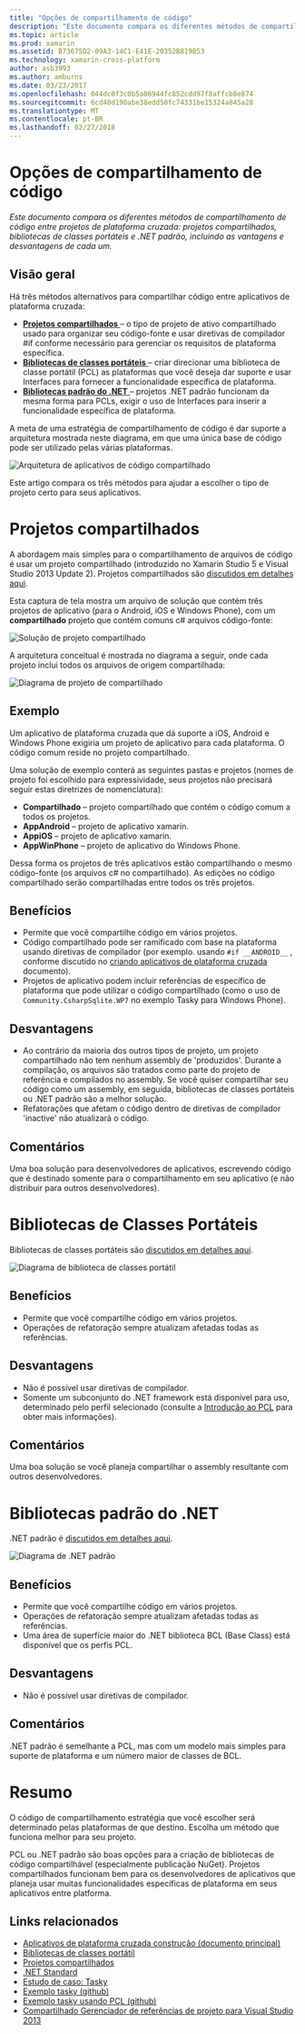 ```yaml
---
title: "Opções de compartilhamento de código"
description: "Este documento compara os diferentes métodos de compartilhamento de código entre projetos de plataforma cruzada: projetos compartilhados, bibliotecas de classes portáteis e .NET padrão, incluindo as vantagens e desvantagens de cada um."
ms.topic: article
ms.prod: xamarin
ms.assetid: B73675D2-09A3-14C1-E41E-20352B819B53
ms.technology: xamarin-cross-platform
author: asb3993
ms.author: amburns
ms.date: 03/23/2017
ms.openlocfilehash: 044dc0f3c0b5a86944fc852cdd97f8affcb8e874
ms.sourcegitcommit: 6cd40d190abe38edd50fc74331be15324a845a28
ms.translationtype: MT
ms.contentlocale: pt-BR
ms.lasthandoff: 02/27/2018
---
```

# <a name="sharing-code-options"></a>Opções de compartilhamento de código

_Este documento compara os diferentes métodos de compartilhamento de código entre projetos de plataforma cruzada: projetos compartilhados, bibliotecas de classes portáteis e .NET padrão, incluindo as vantagens e desvantagens de cada um._

## <a name="overview"></a>Visão geral

Há três métodos alternativos para compartilhar código entre aplicativos de plataforma cruzada:

-   [**Projetos compartilhados** ](#Shared_Projects) – o tipo de projeto de ativo compartilhado usado para organizar seu código-fonte e usar diretivas de compilador #if conforme necessário para gerenciar os requisitos de plataforma específica.
-   [**Bibliotecas de classes portáteis** ](#Portable_Class_Libraries) – criar direcionar uma biblioteca de classe portátil (PCL) as plataformas que você deseja dar suporte e usar Interfaces para fornecer a funcionalidade específica de plataforma.
-   [**Bibliotecas padrão do .NET** ](#Net_Standard) – projetos .NET padrão funcionam da mesma forma para PCLs, exigir o uso de Interfaces para inserir a funcionalidade específica de plataforma.

A meta de uma estratégia de compartilhamento de código é dar suporte a arquitetura mostrada neste diagrama, em que uma única base de código pode ser utilizado pelas várias plataformas.

 ![](code-sharing-images/conceptualarchitecture.png "Arquitetura de aplicativos de código compartilhado")

Este artigo compara os três métodos para ajudar a escolher o tipo de projeto certo para seus aplicativos.

<a name="Shared_Projects" />

# <a name="shared-projects"></a>Projetos compartilhados

A abordagem mais simples para o compartilhamento de arquivos de código é usar um projeto compartilhado (introduzido no Xamarin Studio 5 e Visual Studio 2013 Update 2). Projetos compartilhados são [discutidos em detalhes aqui](~/cross-platform/app-fundamentals/shared-projects.md).

Esta captura de tela mostra um arquivo de solução que contém três projetos de aplicativo (para o Android, iOS e Windows Phone), com um **compartilhado** projeto que contém comuns c# arquivos código-fonte:

 ![](code-sharing-images/sharedsolution.png "Solução de projeto compartilhado")

A arquitetura conceitual é mostrada no diagrama a seguir, onde cada projeto inclui todos os arquivos de origem compartilhada:

 ![](code-sharing-images/sharedassetproject.png "Diagrama de projeto de compartilhado")


## <a name="example"></a>Exemplo

Um aplicativo de plataforma cruzada que dá suporte a iOS, Android e Windows Phone exigiria um projeto de aplicativo para cada plataforma. O código comum reside no projeto compartilhado.

Uma solução de exemplo conterá as seguintes pastas e projetos (nomes de projeto foi escolhido para expressividade, seus projetos não precisará seguir estas diretrizes de nomenclatura):

-   **Compartilhado** – projeto compartilhado que contém o código comum a todos os projetos.
-   **AppAndroid** – projeto de aplicativo xamarin.
-   **AppiOS** – projeto de aplicativo xamarin.
-   **AppWinPhone** – projeto de aplicativo do Windows Phone.


Dessa forma os projetos de três aplicativos estão compartilhando o mesmo código-fonte (os arquivos c# no compartilhado). As edições no código compartilhado serão compartilhadas entre todos os três projetos.


## <a name="benefits"></a>Benefícios

-  Permite que você compartilhe código em vários projetos.
-  Código compartilhado pode ser ramificado com base na plataforma usando diretivas de compilador (por exemplo. usando `#if __ANDROID__` , conforme discutido no [criando aplicativos de plataforma cruzada](~/cross-platform/app-fundamentals/building-cross-platform-applications/index.md) documento).
-  Projetos de aplicativo podem incluir referências de específico de plataforma que pode utilizar o código compartilhado (como o uso de `Community.CsharpSqlite.WP7` no exemplo Tasky para Windows Phone).



## <a name="disadvantages"></a>Desvantagens

-  Ao contrário da maioria dos outros tipos de projeto, um projeto compartilhado não tem nenhum assembly de 'produzidos'. Durante a compilação, os arquivos são tratados como parte do projeto de referência e compilados no assembly. Se você quiser compartilhar seu código como um assembly, em seguida, bibliotecas de classes portáteis ou .NET padrão são a melhor solução.
-  Refatorações que afetam o código dentro de diretivas de compilador 'inactive' não atualizará o código.


 <a name="Shared_Remarks" />

## <a name="remarks"></a>Comentários

Uma boa solução para desenvolvedores de aplicativos, escrevendo código que é destinado somente para o compartilhamento em seu aplicativo (e não distribuir para outros desenvolvedores).

 <a name="Portable_Class_Libraries" />


# <a name="portable-class-libraries"></a>Bibliotecas de Classes Portáteis


Bibliotecas de classes portáteis são [discutidos em detalhes aqui](~/cross-platform/app-fundamentals/pcl.md).

 ![](code-sharing-images/portableclasslibrary.png "Diagrama de biblioteca de classes portátil")


## <a name="benefits"></a>Benefícios

-  Permite que você compartilhe código em vários projetos.
-  Operações de refatoração sempre atualizam afetadas todas as referências.


## <a name="disadvantages"></a>Desvantagens

-  Não é possível usar diretivas de compilador.
-  Somente um subconjunto do .NET framework está disponível para uso, determinado pelo perfil selecionado (consulte a [Introdução ao PCL](~/cross-platform/app-fundamentals/pcl.md) para obter mais informações).


## <a name="remarks"></a>Comentários

Uma boa solução se você planeja compartilhar o assembly resultante com outros desenvolvedores.



<a name="Net_Standard" />

# <a name="net-standard-libraries"></a>Bibliotecas padrão do .NET

.NET padrão é [discutidos em detalhes aqui](~/cross-platform/app-fundamentals/net-standard.md).

![](code-sharing-images/netstandard.png "Diagrama de .NET padrão")

## <a name="benefits"></a>Benefícios

-  Permite que você compartilhe código em vários projetos.
-  Operações de refatoração sempre atualizam afetadas todas as referências.
-  Uma área de superfície maior do .NET biblioteca BCL (Base Class) está disponível que os perfis PCL.

## <a name="disadvantages"></a>Desvantagens

 -  Não é possível usar diretivas de compilador.

## <a name="remarks"></a>Comentários

.NET padrão é semelhante a PCL, mas com um modelo mais simples para suporte de plataforma e um número maior de classes de BCL.



# <a name="summary"></a>Resumo

O código de compartilhamento estratégia que você escolher será determinado pelas plataformas de que destino. Escolha um método que funciona melhor para seu projeto.

PCL ou .NET padrão são boas opções para a criação de bibliotecas de código compartilhável (especialmente publicação NuGet). Projetos compartilhados funcionam bem para os desenvolvedores de aplicativos que planeja usar muitas funcionalidades específicas de plataforma em seus aplicativos entre platforma.


## <a name="related-links"></a>Links relacionados

- [Aplicativos de plataforma cruzada construção (documento principal)](~/cross-platform/app-fundamentals/building-cross-platform-applications/index.md)
- [Bibliotecas de classes portátil](~/cross-platform/app-fundamentals/pcl.md)
- [Projetos compartilhados](~/cross-platform/app-fundamentals/shared-projects.md)
- [.NET Standard](~/cross-platform/app-fundamentals/net-standard.md)
- [Estudo de caso: Tasky](~/cross-platform/app-fundamentals/building-cross-platform-applications/case-study-tasky.md)
- [Exemplo tasky (github)](https://github.com/xamarin/mobile-samples/tree/master/Tasky)
- [Exemplo tasky usando PCL (github)](https://github.com/xamarin/mobile-samples/tree/master/TaskyPortable)
- [Compartilhado Gerenciador de referências de projeto para Visual Studio 2013](http://visualstudiogallery.msdn.microsoft.com/315c13a7-2787-4f57-bdf7-adae6ed54450)
